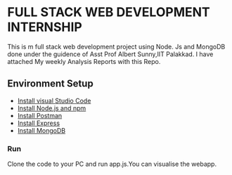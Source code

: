 # FULL STACK WEB DEVELOPMENT INTERNSHIP
This is m full stack web development project using Node. Js and MongoDB done under the guidence of Asst Prof Albert Sunny,IIT Palakkad.
I have attached My weekly Analysis Reports with this Repo.
## Environment Setup
- [Install visual Studio Code](https://code.visualstudio.com/download)
- [Install Node.js and npm](https://nodejs.org/en/download/)
- [Install Postman](https://www.postman.com/downloads/)
- [Install Express](https://expressjs.com/en/starter/installing.html)
- [Install MongoDB](https://docs.mongodb.com/manual/installation)
### Run
Clone the code to your PC and run app.js.You can visualise the webapp.
